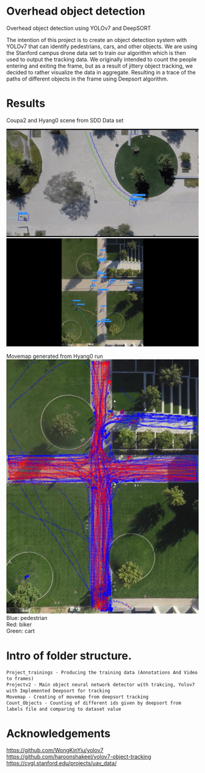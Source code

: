 # Overhead object detection
Overhead object detection using YOLOv7 and DeepSORT

The intention of this project is to create an object detection system with YOLOv7 that can identify pedestrians,
cars, and other objects. We are using the Stanford campus drone data set to train our algorithm which is then
used to output the tracking data. We originally intended to count the people entering and exiting the frame, but
as a result of jittery object tracking, we decided to rather visualize the data in aggregate. Resulting in a trace of
the paths of different objects in the frame using Deepsort algorithm.

# Results
Coupa2 and Hyang0 scene from SDD Data set<br />

![Coupa2 Scene](https://github.com/Stianje/puav/blob/main/SDD_Yolov7__Deepsort.gif)
![Hyang0 Scene](https://github.com/Stianje/puav/blob/main/SDD_Yolov7__Deepsort_2.gif)

Movemap generated from Hyang0 run
![Hyang0 Heatmap](https://github.com/Stianje/puav/blob/main/heat_map_alpha.png)
Blue: pedestrian<br />
Red: biker<br />
Green: cart

# Intro of folder structure.
```
Project_trainings - Producing the training data (Annotations And Video to frames)
Projectv2 - Main object neural network detector with trakcing, Yolov7 with Implemented Deepsort for tracking
Movemap - Creating of movemap from deepsort tracking
Count_Objects - Counting of different ids given by deepsort from labels file and comparing to dataset value
```

# Acknowledgements
https://github.com/WongKinYiu/yolov7<br />
https://github.com/haroonshakeel/yolov7-object-tracking<br />
https://cvgl.stanford.edu/projects/uav_data/
